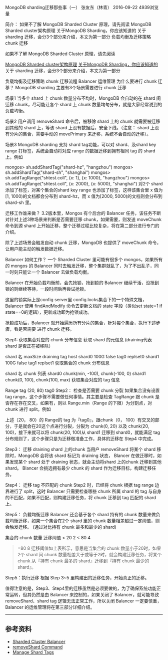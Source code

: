 MongoDB sharding迁移那些事（一）
张友东（林青）  2016-09-22 4939浏览量

简介： 如果不了解 MongoDB Sharded Cluster 原理，请先阅读 MongoDB Sharded cluster架构原理 关于MongoDB Sharding，你应该知道的 关于 sharding 迁移，会分3个部分来介绍，本文为第一部分 负载均衡及迁移策略 chunk 迁移


如果不了解 MongoDB Sharded Cluster 原理，请先阅读

[MongoDB Sharded cluster架构原理](https://developer.aliyun.com/article/32434)
[关于MongoDB Sharding，你应该知道的](https://developer.aliyun.com/article/60096)
关于 sharding 迁移，会分3个部分来介绍，本文为第一部分

负载均衡及迁移策略
chunk 迁移流程
Balancer 运维管理
为什么要进行 chunk 迁移？
MongoDB sharding 主要有3个场景需要进行 chunk 迁移

场景1
当多个 shard 上 chunk 数量分布不均时，MongoDB 会自动的在 shard 间迁移 chunk，尽可能让各个 shard 上 chunk 数量均匀分布，就是大家经常说到的负载均衡。

场景2
用户调用 removeShard 命令后，被移除 shard 上的 chunk 就需要被迁移到其他的 shard 上，等该 shard 上没有数据后，安全下线。（注意： shard 上没有分片的集合，需要手动的 movePrimary 来迁移，系统不会自动的迁移）。

场景3
MongoDB sharding 支持 shard tag功能，可以对 shard、及shard key range 打标签，系统会自动将对应 range 的数据迁移到拥有相同 tag 的 shard 上。例如

mongos> sh.addShardTag("shard-hz", "hangzhou")
mongos> sh.addShardTag("shard-sh", "shanghai")
mongos> sh.addTagRange("shtest.coll", {x: 1}, {x: 1000}, "hangzhou")
mongos> sh.addTagRange("shtest.coll", {x: 2000}, {x: 5000}, "shanghai")
对2个 shard 添加了标签，对某个集合的shard key range 也添加了标签，这样该集合里 x 值为[1, 1000)的文档都会分布到 shard-hz，而 x 值为[2000, 5000)的文档则会分布到 shard-sh 里。

迁移工作谁来做？
3.2版本里，Mongos 有个后台的 Balancer 任务，该任务不断对针对上述3种场景来判断是否需要迁移 chunk，如果需要，则发送 moveChunk 命令到源 shard 上开始迁移，整个迁移过程比较复杂，将在第二部分进行专门的介绍。

除了上述场景会触发自动 chunk 迁移，MongoDB 也提供了 moveChunk 命令，让用户能主动的触发数据迁移。

Balancer 如何工作？
一个 Sharded Cluster 里可能有很多个 mongos，如果所有的 mongos 的 Balancer 同时去触发迁移，整个集群就乱了，为了不出乱子，同一时刻只能让一个 Balancer 去做负载均衡。

Balancer 在开始负载均衡前，会先抢锁，抢到锁的 Balancer 继续干活，没抢到锁的则继续等待，一段时间后再尝试抢锁。

这里的锁实际上是config server里 config.locks集合下的一个特殊文档，Balancer 使用 findAndModify 命令去更新文档的 state 字段（类似set state=1 if state==0的逻辑），更新成功即为抢锁成功。

抢锁成功后，Balancer 就开始遍历所有分片的集合，针对每个集合，执行下述步骤，看是否需要 进行 chunk 迁移。

Step1: 获取集合对应的 chunk 分布信息
获取 shard 的元信息 (draining代表 shard 是否正在被移除）

shard 名	maxSize	draining	tag	host
shard0	100G	false	tag0	replset0
shard1	100G	false	tag1	replset1
获取集合的 chunk 分布信息

shard 名	chunk 列表
shard0	chunk(min, -100), chunk(-100, 0)
shard1	chunk(0, 100), chunk(100, max)
获取集合对应的 tag 信息

Range	tag
(20, 80)	tag0
Step2： 检查是否需要 chunk 分裂
如果集合没有设置 tag range，这个步骤不需要做任何事情。其主要是检查 TagRange 跟 chunk 是否存在存在交叉，如果有，则以 Range.min（Range 的下限）为分割点，对 chunk 进行 split。例如

上述（20， 80）的 Range的 tag 为『tag0』，跟chunk（0， 100）有交叉的部分，于是就会在20这个点进行分裂，分裂为 chunk(0, 20) 以及 chunk(20, 100)，接下来就可以将 chunk(20, 100)从 shard1 迁移到 shard0，就能满足 tag 分布规则了，这个步骤只是为迁移做准备工作，具体的迁移在 Step4 中完成。

Step3： 迁移 draining shard 上的chunk
当用户 removeShard 将某个 shard 移除时，MongoDB 会将该 shard 标记为 draining 状态， Blancer 在做迁移时，如果发现某个 shard 处于 draining 状态，就会主动将shard 上的chunk 迁移到其他 shard。 Blancer 会挑选拥有最少 chunk 的 shard 作为迁移目标，构建迁移任务。

Step4： 迁移 tag 不匹配的 chunk
Step2 时，已经将 chunk 根据 tag range 边界进行了 split，这时 Balancer 只需要检查哪些 chunk 所属 shard 的 tag 与自身的不匹配，如果不匹配，则构建迁移任务，将 chunk 迁移到 tag 匹配的 shard 上。

Step5： 负载均衡迁移
Balancer 还会基于各个 shard 持有的 chunk 数量来做负载均衡迁移，如果一个集合在2个 shard 里的 chunk 数量相差超过一定阈值，则会触发迁移。 (通过对比持有 chunk 最多和最少的 shard)

集合的 chunk 数量	迁移阈值
< 20	2
< 80	4
>=80	8
迁移阈值如上表所示，意思是当集合的 chunk 数量小于20时，如果2个 shard 间 chunk 数量相差大于或等于2时，就会构建迁移任务，将某个 chunk 从『持有 chunk 最多的 shard』迁移到『持有 chunk 最少的 shard』。

Step5：执行迁移
根据 Step 3~5 里构建出的迁移任务，开始真正的迁移。

值得注意的是，Step3、Step4里的迁移虽然是必须要做的，为了确保系统功能正常运转，但其仍然是由 Balancer 来控制的，如果关闭了 Balancer，就可能导致 removeShard、shard tag 逻辑无法正常工作，所以关闭 Balancer 一定要慎重，Balancer 的运维管理将在第三部分详细介绍。

---
## 参考资料
- [Sharded Cluster Balancer](https://docs.mongodb.com/manual/core/sharding-balancer-administration/)
- [removeShard Command](https://docs.mongodb.com/manual/tutorial/remove-shards-from-cluster/)
- [Manage Shard Tags](https://docs.mongodb.com/manual/tutorial/manage-shard-zone/)